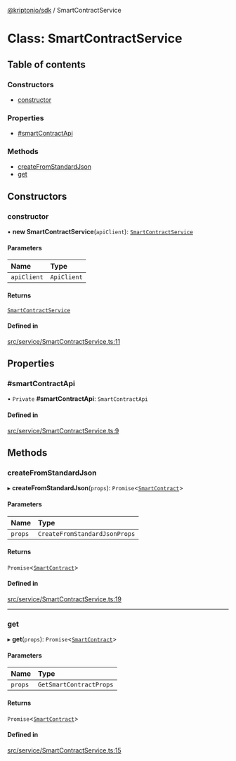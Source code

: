 [@kriptonio/sdk](../README.md) / SmartContractService

# Class: SmartContractService

## Table of contents

### Constructors

- [constructor](SmartContractService.md#constructor)

### Properties

- [#smartContractApi](SmartContractService.md##smartcontractapi)

### Methods

- [createFromStandardJson](SmartContractService.md#createfromstandardjson)
- [get](SmartContractService.md#get)

## Constructors

### constructor

• **new SmartContractService**(`apiClient`): [`SmartContractService`](SmartContractService.md)

#### Parameters

| Name | Type |
| :------ | :------ |
| `apiClient` | `ApiClient` |

#### Returns

[`SmartContractService`](SmartContractService.md)

#### Defined in

[src/service/SmartContractService.ts:11](https://github.com/kriptonio/sdk/blob/b75f033/packages/sdk/src/service/SmartContractService.ts#L11)

## Properties

### #smartContractApi

• `Private` **#smartContractApi**: `SmartContractApi`

#### Defined in

[src/service/SmartContractService.ts:9](https://github.com/kriptonio/sdk/blob/b75f033/packages/sdk/src/service/SmartContractService.ts#L9)

## Methods

### createFromStandardJson

▸ **createFromStandardJson**(`props`): `Promise`\<[`SmartContract`](SmartContract.md)\>

#### Parameters

| Name | Type |
| :------ | :------ |
| `props` | `CreateFromStandardJsonProps` |

#### Returns

`Promise`\<[`SmartContract`](SmartContract.md)\>

#### Defined in

[src/service/SmartContractService.ts:19](https://github.com/kriptonio/sdk/blob/b75f033/packages/sdk/src/service/SmartContractService.ts#L19)

___

### get

▸ **get**(`props`): `Promise`\<[`SmartContract`](SmartContract.md)\>

#### Parameters

| Name | Type |
| :------ | :------ |
| `props` | `GetSmartContractProps` |

#### Returns

`Promise`\<[`SmartContract`](SmartContract.md)\>

#### Defined in

[src/service/SmartContractService.ts:15](https://github.com/kriptonio/sdk/blob/b75f033/packages/sdk/src/service/SmartContractService.ts#L15)
